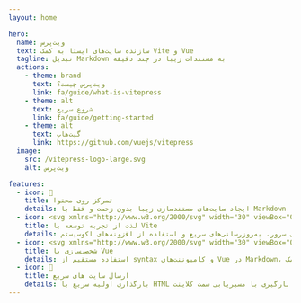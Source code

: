 ```yaml
---
layout: home

hero:
  name: ویت‌پرس
  text: سازنده سایت‌های ایستا به کمک Vite و Vue
  tagline: تبدیل Markdown به مستندات زیبا در چند دقیقه
  actions:
    - theme: brand
      text: ویت‌پرس چیست؟
      link: fa/guide/what-is-vitepress
    - theme: alt
      text: شروع سریع
      link: fa/guide/getting-started
    - theme: alt
      text: گیت‌هاب
      link: https://github.com/vuejs/vitepress
  image:
    src: /vitepress-logo-large.svg
    alt: ویت‌پرس

features:
  - icon: 📝
    title: تمرکز روی محتوا
    details: ایجاد سایت‌های مستند‌سازی زیبا بدون زحمت و فقط با Markdown
  - icon: <svg xmlns="http://www.w3.org/2000/svg" width="30" viewBox="0 0 256 256.32"><defs><linearGradient id="a" x1="-.828%" x2="57.636%" y1="7.652%" y2="78.411%"><stop offset="0%" stop-color="#41D1FF"/><stop offset="100%" stop-color="#BD34FE"/></linearGradient><linearGradient id="b" x1="43.376%" x2="50.316%" y1="2.242%" y2="89.03%"><stop offset="0%" stop-color="#FFEA83"/><stop offset="8.333%" stop-color="#FFDD35"/><stop offset="100%" stop-color="#FFA800"/></linearGradient></defs><path fill="url(#a)" d="M255.153 37.938 134.897 252.976c-2.483 4.44-8.862 4.466-11.382.048L.875 37.958c-2.746-4.814 1.371-10.646 6.827-9.67l120.385 21.517a6.537 6.537 0 0 0 2.322-.004l117.867-21.483c5.438-.991 9.574 4.796 6.877 9.62Z"/><path fill="url(#b)" d="M185.432.063 96.44 17.501a3.268 3.268 0 0 0-2.634 3.014l-5.474 92.456a3.268 3.268 0 0 0 3.997 3.378l24.777-5.718c2.318-.535 4.413 1.507 3.936 3.838l-7.361 36.047c-.495 2.426 1.782 4.5 4.151 3.78l15.304-4.649c2.372-.72 4.652 1.36 4.15 3.788l-11.698 56.621c-.732 3.542 3.979 5.473 5.943 2.437l1.313-2.028 72.516-144.72c1.215-2.423-.88-5.186-3.54-4.672l-25.505 4.922c-2.396.462-4.435-1.77-3.759-4.114l16.646-57.705c.677-2.35-1.37-4.583-3.769-4.113Z"/></svg>
    title: لذت از تجربه توسعه با Vite
    details: شروع فوری سرور، به‌روزرسانی‌های سریع و استفاده از افزونه‌های اکوسیستم Vite
  - icon: <svg xmlns="http://www.w3.org/2000/svg" width="30" viewBox="0 0 256 220.8"><path fill="#41B883" d="M204.8 0H256L128 220.8 0 0h97.92L128 51.2 157.44 0h47.36Z"/><path fill="#41B883" d="m0 0 128 220.8L256 0h-51.2L128 132.48 50.56 0H0Z"/><path fill="#35495E" d="M50.56 0 128 133.12 204.8 0h-47.36L128 51.2 97.92 0H50.56Z"/></svg>
    title: شخصی‌سازی با Vue
    details: استفاده مستقیم از syntax و کامپوننت‌های Vue در Markdown، یا ایجاد تم‌های شخصی به کمک Vue
  - icon: 🚀
    title: ارسال سایت های سریع
    details: بارگذاری اولیه سریع با HTML ایستا، ناوبری سریع پس از بارگیری با مسیریابی سمت کلاینت
---
```

